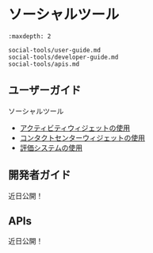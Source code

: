 # ソーシャルツール

```{toctree}
:maxdepth: 2

social-tools/user-guide.md
social-tools/developer-guide.md
social-tools/apis.md
```

ユーザーガイド
----------

ソーシャルツール

* [アクティビティウィジェットの使用](./social-tools/user-guide/using-the-activities-widget.md)
* [コンタクトセンターウィジェットの使用](./social-tools/user-guide/using-the-contacts-center-widget.md)
* [評価システムの使用](./social-tools/user-guide/using-the-ratings-system.md)

開発者ガイド
---------------
近日公開！

APIs
----
近日公開！